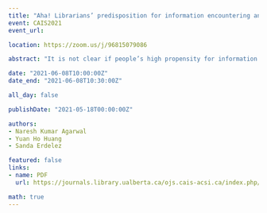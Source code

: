 ```yaml
---
title: "Aha! Librarians’ predisposition for information encountering and serendipity in the workplace"
event: CAIS2021
event_url:

location: https://zoom.us/j/96815079086

abstract: "It is not clear if people’s high propensity for information encountering translates to organizational work settings. We investigate the relationship between individual predisposition for information encountering with the frequency of individual information encountering at work. Through a survey of 274 medical librarians of the top 100 medical schools, we found that individual information encountering was a significant predictor of information encountering at work. This finding helps information behavior researchers discover the transfer of behaviors from everyday-life to organizational environments. It brings attention to the need for greater support for information encounters at work, which may enhance their contribution to the organizational objectives."

date: "2021-06-08T10:00:00Z"
date_end: "2021-06-08T10:30:00Z"

all_day: false

publishDate: "2021-05-18T00:00:00Z"

authors:
- Naresh Kumar Agarwal
- Yuan Ho Huang
- Sanda Erdelez

featured: false
links:
- name: PDF
  url: https://journals.library.ualberta.ca/ojs.cais-acsi.ca/index.php/cais-asci/article/view/1203/1038

math: true
---
```

